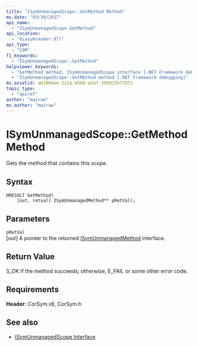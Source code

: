 ```yaml
---
title: "ISymUnmanagedScope::GetMethod Method"
ms.date: "03/30/2017"
api_name: 
  - "ISymUnmanagedScope.GetMethod"
api_location: 
  - "diasymreader.dll"
api_type: 
  - "COM"
f1_keywords: 
  - "ISymUnmanagedScope::GetMethod"
helpviewer_keywords: 
  - "GetMethod method, ISymUnmanagedScope interface [.NET Framework debugging]"
  - "ISymUnmanagedScope::GetMethod method [.NET Framework debugging]"
ms.assetid: a61866ee-221a-45b9-a1b7-395825b77872
topic_type: 
  - "apiref"
author: "mairaw"
ms.author: "mairaw"
---
```

# ISymUnmanagedScope::GetMethod Method
Gets the method that contains this scope.  
  
## Syntax  
  
```  
HRESULT GetMethod(  
    [out, retval] ISymUnmanagedMethod** pRetVal);  
```  
  
## Parameters  
 `pRetVal`  
 [out] A pointer to the returned [ISymUnmanagedMethod](../../../../docs/framework/unmanaged-api/diagnostics/isymunmanagedmethod-interface.md) interface.  
  
## Return Value  
 S_OK if the method succeeds; otherwise, E_FAIL or some other error code.  
  
## Requirements  
 **Header:** CorSym.idl, CorSym.h  
  
## See also
- [ISymUnmanagedScope Interface](../../../../docs/framework/unmanaged-api/diagnostics/isymunmanagedscope-interface.md)
